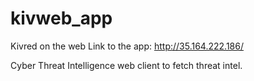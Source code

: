 # kivweb_app
Kivred on the web
Link to the app: http://35.164.222.186/

Cyber Threat Intelligence web client to fetch threat intel.
